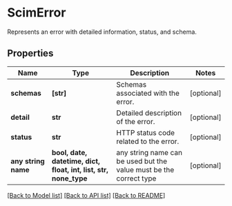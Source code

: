 # ScimError

Represents an error with detailed information, status, and schema.

## Properties
Name | Type | Description | Notes
------------ | ------------- | ------------- | -------------
**schemas** | **[str]** | Schemas associated with the error. | [optional] 
**detail** | **str** | Detailed description of the error. | [optional] 
**status** | **str** | HTTP status code related to the error. | [optional] 
**any string name** | **bool, date, datetime, dict, float, int, list, str, none_type** | any string name can be used but the value must be the correct type | [optional]

[[Back to Model list]](../README.md#documentation-for-models) [[Back to API list]](../README.md#documentation-for-api-endpoints) [[Back to README]](../README.md)



